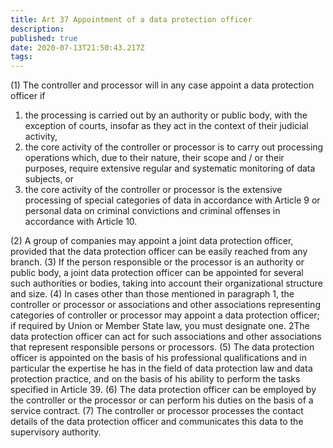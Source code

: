 ```yaml
---
title: Art 37 Appointment of a data protection officer 
description: 
published: true
date: 2020-07-13T21:50:43.217Z
tags: 
---
```


(1) The controller and processor will in any case appoint a data protection officer if
1. the processing is carried out by an authority or public body, with the exception of courts, insofar as they act in the context of their judicial activity,
2. the core activity of the controller or processor is to carry out processing operations which, due to their nature, their scope and / or their purposes, require extensive regular and systematic monitoring of data subjects, or
3. the core activity of the controller or processor is the extensive processing of special categories of data in accordance with Article 9 or personal data on criminal convictions and criminal offenses in accordance with Article 10.

(2) A group of companies may appoint a joint data protection officer, provided that the data protection officer can be easily reached from any branch.
(3) If the person responsible or the processor is an authority or public body, a joint data protection officer can be appointed for several such authorities or bodies, taking into account their organizational structure and size.
(4) In cases other than those mentioned in paragraph 1, the controller or processor or associations and other associations representing categories of controller or processor may appoint a data protection officer; if required by Union or Member State law, you must designate one. 2The data protection officer can act for such associations and other associations that represent responsible persons or processors.
(5) The data protection officer is appointed on the basis of his professional qualifications and in particular the expertise he has in the field of data protection law and data protection practice, and on the basis of his ability to perform the tasks specified in Article 39.
(6) The data protection officer can be employed by the controller or the processor or can perform his duties on the basis of a service contract.
(7) The controller or processor processes the contact details of the data protection officer and communicates this data to the supervisory authority.
